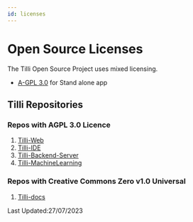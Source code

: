```yaml
---
id: licenses
---
```


# Open Source Licenses

The Tilli Open Source Project uses mixed licensing.

- [A-GPL 3.0](<https://tldrlegal.com/license/gnu-lesser-general-public-license-v3-(lgpl-3)>) for Stand alone app

## Tilli Repositories

### Repos with AGPL 3.0 Licence

1. [Tilli-Web](https://github.com/tillioss/tilli-web-app)
2. [Tilli-IDE](https://github.com/tillioss/tilli-ide)
3. [Tilli-Backend-Server](https://github.com/tillioss/tilli-backend-server)
4. [Tilli-MachineLearning](https://github.com/tillioss/tilli-machine-learning)

### Repos with Creative Commons Zero v1.0 Universal

1. [Tilli-docs](https://github.com/tillioss/tilli-docs/)


Last Updated:27/07/2023
